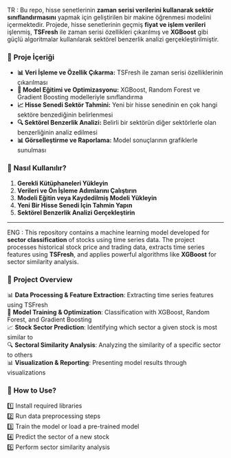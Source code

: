 TR : 
Bu repo, hisse senetlerinin **zaman serisi verilerini kullanarak sektör sınıflandırmasını** yapmak için geliştirilen bir makine öğrenmesi modelini içermektedir. Projede, hisse senetlerinin geçmiş **fiyat ve işlem verileri** işlenmiş, **TSFresh** ile zaman serisi özellikleri çıkarılmış ve **XGBoost** gibi güçlü algoritmalar kullanılarak sektörel benzerlik analizi gerçekleştirilmiştir.

### 📌 **Proje İçeriği**  
- **📊 Veri İşleme ve Özellik Çıkarma:** TSFresh ile zaman serisi özelliklerinin çıkarılması  
- **🎯 Model Eğitimi ve Optimizasyonu:** XGBoost, Random Forest ve Gradient Boosting modelleriyle sınıflandırma  
- **📈 Hisse Senedi Sektör Tahmini:** Yeni bir hisse senedinin en çok hangi sektöre benzediğinin belirlenmesi  
- **🔍 Sektörel Benzerlik Analizi:** Belirli bir sektörün diğer sektörlerle olan benzerliğinin analiz edilmesi  
- **📊 Görselleştirme ve Raporlama:** Model sonuçlarının grafiklerle sunulması  

### 🚀 **Nasıl Kullanılır?**  
1. **Gerekli Kütüphaneleri Yükleyin**  
2. **Verileri ve Ön İşleme Adımlarını Çalıştırın**  
3. **Modeli Eğitin veya Kaydedilmiş Modeli Yükleyin**  
4. **Yeni Bir Hisse Senedi İçin Tahmin Yapın**  
5. **Sektörel Benzerlik Analizi Gerçekleştirin**

-------

ENG :
This repository contains a machine learning model developed for **sector classification** of stocks using time series data. The project processes historical stock price and trading data, extracts time series features using **TSFresh**, and applies powerful algorithms like **XGBoost** for sector similarity analysis.

### 📌 **Project Overview**  
📊 **Data Processing & Feature Extraction**: Extracting time series features using TSFresh  
🎯 **Model Training & Optimization**: Classification with XGBoost, Random Forest, and Gradient Boosting  
📈 **Stock Sector Prediction**: Identifying which sector a given stock is most similar to  
🔍 **Sectoral Similarity Analysis**: Analyzing the similarity of a specific sector to others  
📊 **Visualization & Reporting**: Presenting model results through visualizations  

### 🚀 **How to Use?**  
1️⃣ Install required libraries  
2️⃣ Run data preprocessing steps  
3️⃣ Train the model or load a pre-trained model  
4️⃣ Predict the sector of a new stock  
5️⃣ Perform sector similarity analysis

